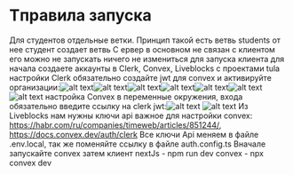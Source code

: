 # Tправила запуска
Для студентов отдельные ветки. Принцип такой есть ветвь students от нее студент создает ветвь
С ервер в основном не связан с клиентом его можно не запускать ничего не измениться
для запуска клиента для начала создаете аккаунты в Clerk, Convex, Liveblocks с проектами tula
настройки Clerk обязательно создайте jwt для convex и активируйте организации:![alt text](image.png)![alt text](image-1.png)![alt text](image-2.png)![alt text](image-3.png)![alt text](image-4.png)![alt text](image-5.png)![alt text](image-6.png)
настройка Convex в переменные окружения, входа обязательно введите ссылку на clerk jwt:![alt text](image-7.png) ![alt text](image-8.png)
Из Liveblocks нам нужны ключи api
важное для настройки convex: https://habr.com/ru/companies/timeweb/articles/851244/, https://docs.convex.dev/auth/clerk 
Все ключи Api меняем в файле .env.local, так же поменяйте ссылку в файле auth.config.ts
Вначале запускайте convex затем клиент 
nextJs - npm run dev
convex - npx convex dev


